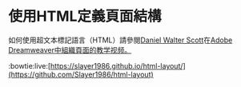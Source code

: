 # 使用HTML定義頁面結構


如何使用超文本標記語言（HTML）請參閱[Daniel Walter Scott](http://bringyourownlaptop.com/)在[Adobe Dreamweaver中組織頁面的教学视频。](https://helpx.adobe.com/dreamweaver/how-to/work-with-html-layout.html?playlist=/ccx/v1/collection/product/dreamweaver/segment/designer/explevel/beginner/applaunch/orientation/collection.ccx.js)

:bowtie:live:[https://slayer1986.github.io/html-layout/](https://github.com/Slayer1986/html-layout)

